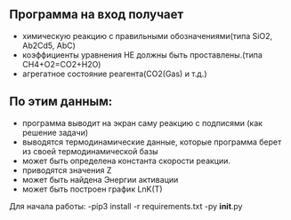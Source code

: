  ## Программа на вход получает
 - химическую реакцию с правильными обозначениями(типа SiO2, Ab2Cd5, AbC)
 - коэффициенты уравнения НЕ должны быть проставлены.(типа CH4+O2=CO2+H2O)
 - агрегатное состояние реагента(CO2(Gas) и т.д.)
 ## По этим данным:
 - программа выводит на экран саму реакцию с подписями (как решение задачи)
 - выводятся термодинамические данные, которые программа берет из своей термодинамической базы
 - может быть определена константа скорости реакции.
 - приводятся значения Z
 - может быть найдена Энергии активации
 - может быть построен график LnK(T)

Для начала работы:
-pip3 install -r requirements.txt
-py __init__.py

